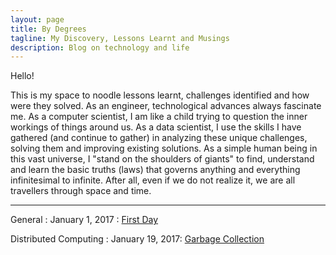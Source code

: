 ```yaml
---
layout: page
title: By Degrees
tagline: My Discovery, Lessons Learnt and Musings
description: Blog on technology and life
---
```


Hello! 

This is my space to noodle lessons learnt, challenges identified and how were they solved. As an engineer, technological advances always fascinate me. As a computer scientist, I am like a child trying to question the inner workings of things around us. As a data scientist, I use the skills I have gathered (and continue to gather) in analyzing these unique challenges, solving them and improving existing solutions. As a simple human being in this vast universe, I "stand on the shoulders of giants" to find, understand and learn the basic truths (laws) that governs anything and everything infinitesimal to infinite. After all, even if we do not realize it, we are all travellers through space and time. 

---

General
 : January 1, 2017 : [First Day](pages/general/2017/01/01/firstday.html)

Distributed Computing
 : January 19, 2017: [Garbage Collection](pages/distributed_computing/2017/01/19/garbage_collection.html)
